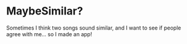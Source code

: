 # MaybeSimilar?

Sometimes I think two songs sound similar, and I want to see if people agree with me… so I made an app!

